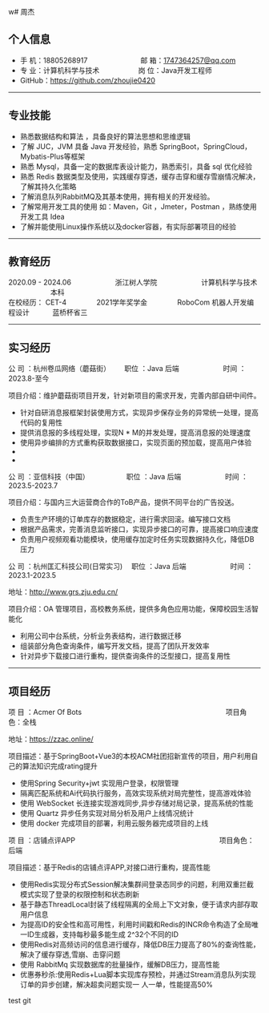 w# 周杰
## 个人信息 

 
* 手 机：18805268917 &emsp;&emsp;&emsp;&emsp;&emsp;&emsp;&ensp;&ensp; 邮 箱：1747364257@qq.com    
* 专 业：计算机科学与技术 &emsp;&emsp;&emsp;&emsp;&emsp; 岗 位：Java开发工程师
* GitHub：https://github.com/zhoujie0420
***
## 专业技能

* 熟悉数据结构和算法 ，具备良好的算法思想和思维逻辑
* 了解 JUC，JVM 具备 Java 开发经验，熟悉 SpringBoot，SpringCloud，Mybatis-Plus等框架
* 熟悉 Mysql，具备一定的数据库表设计能力，熟悉索引，具备 sql 优化经验
* 熟悉 Redis 数据类型及使用，实践缓存穿透，缓存击穿和缓存雪崩情况解决，了解其持久化策略
* 了解消息队列RabbitMQ及其基本使用，拥有相关的开发经验。
* 了解常用开发工具的使用 如：Maven，Git ，Jmeter，Postman ，熟练使用开发工具 Idea
* 了解并能使用Linux操作系统以及docker容器，有实际部署项目的经验



***
## 教育经历

2020.09  -  2024.06 &emsp;&emsp;&emsp;&emsp;&emsp;&emsp;浙江树人学院   &emsp;&emsp;&emsp;&emsp;&emsp;&emsp;计算机科学与技术   &emsp;&emsp;&emsp;&emsp;&emsp;&emsp;本科   
在校经历： CET-4 &emsp;&emsp;&emsp;&emsp;2021学年奖学金  &emsp;&emsp;&emsp;&emsp;RoboCom 机器人开发编程设计   &emsp;&emsp;&emsp;蓝桥杯省三

***
## 实习经历

公 司 ：杭州卷瓜网络（蘑菇街）&emsp;&emsp;职位 ：Java 后端 &emsp;&emsp;&emsp;&emsp;&emsp;&emsp;时间 ：2023.8-至今

项目介绍：维护蘑菇街项目开发，针对新项目的需求开发，完善内部自研中间件。
* 针对自研消息报框架封装使用方式，实现异步保存业务的异常统一处理，提高代码的复用性
* 提供消息报的多线程处理，实现N * M的并发处理，提高消息报的处理速度
* 使用异步编排的方式重构获取数据接口，实现页面的预加载，提高用户体验
* 
* 

公 司 ：亚信科技（中国）   &emsp;&emsp;&emsp;&emsp;&emsp;职位 ：Java 后端 &emsp;&emsp;&emsp;&emsp;&emsp;&emsp;时间 ：2023.5-2023.7

项目介绍：与国内三大运营商合作的ToB产品，提供不同平台的广告投送。
* 负责生产环境的订单库存的数据稳定，进行需求回滚。编写接口文档
* 根据产品需求，完善消息监听接口，实现异步接口的可靠，提高接口响应速度
* 负责用户视频观看功能模块，使用缓存加定时任务实现数据持久化，降低DB压力


 公 司 ：杭州匡汇科技公司(日常实习)  &emsp;职位 ：Java 后端 &emsp;&emsp;&emsp;&emsp;&emsp;&emsp;时间 ：2023.1-2023.5
 
 地址：http://www.grs.zju.edu.cn/
 
项目介绍：OA 管理项目，高校教务系统，提供多角色应用功能，保障校园生活智能化

* 利用公司中台系统，分析业务表结构，进行数据迁移
* 组装部分角色查询条件，编写开发文档，提高了团队开发效率
* 针对异步下载接口进行重构，提供查询条件的泛型接口，提高复用性

***
## 项目经历
项  目 ：Acmer Of Bots  &emsp;&emsp;&emsp;&emsp;&emsp;&emsp;&emsp;&emsp;&emsp;&emsp;&emsp;&emsp;&emsp;&emsp;&emsp;&emsp;&emsp;&emsp;&emsp;&emsp;     项目角色：全栈

地址：https://zzac.online/

项目描述：基于SpringBoot+Vue3的本校ACM社团招新宣传的项目，用户利用自己的算法知识完成rating提升
* 使用Spring Security+jwt 实现用户登录，权限管理
* 隔离匹配系统和Ai代码执行服务，高效实现系统对局完整性，提高游戏体验
* 使用 WebSocket 长连接实现游戏同步,异步存储对局记录，提高系统的性能
* 使用 Quartz 异步任务实现对局分析及用户上线情况统计
* 使用 docker 完成项目的部署，利用云服务器完成项目的上线

项  目  ：店铺点评APP   &emsp;&emsp;&emsp;&emsp;&emsp;&emsp;&emsp;&emsp;&emsp;&emsp;&emsp;&emsp;&emsp;&emsp;&emsp;&emsp;&emsp;&emsp;&emsp;&emsp;     项目角色：后端

项目描述：基于Redis的店铺点评APP,对接口进行重构，提高性能
* 使用Redis实现分布式Session解决集群间登录态同步的问题，利用双重拦截模式实现了登录的权限控制和状态刷新
* 基于静态ThreadLocal封装了线程隔离的全局上下文对象，便于请求内部存取用户信息
* 为提高ID的安全性和高可用性，利用时间戳和Redis的INCR命令构造了全局唯一ID生成器，支持每秒最多能生成
2^32个不同的ID
* 使用Redis对高频访问的信息进行缓存，降低DB压力提高了80%的查询性能，解决了缓存穿透,雪崩、击穿问题
* 使用 RabbitMq 实现数据库的批量操作，缓解DB压力，提高性能
* 优惠券秒杀:使用Redis+Lua脚本实现库存预检，并通过Stream消息队列实现订单的异步创建，解决超卖问题实现一
人一单，性能提高50%

test git